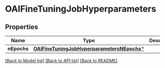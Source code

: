 # OAIFineTuningJobHyperparameters

## Properties
Name | Type | Description | Notes
------------ | ------------- | ------------- | -------------
**nEpochs** | [**OAIFineTuningJobHyperparametersNEpochs***](OAIFineTuningJobHyperparametersNEpochs.md) |  | 

[[Back to Model list]](../README.md#documentation-for-models) [[Back to API list]](../README.md#documentation-for-api-endpoints) [[Back to README]](../README.md)


